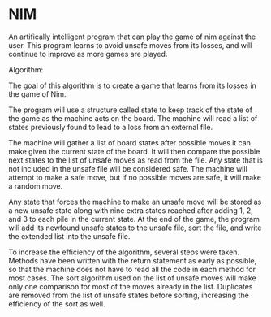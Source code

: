 # NIM

An artifically intelligent program that can play the game of nim against the user. This program learns to avoid unsafe moves from its losses, and will continue to improve as more games are played.

Algorithm:

The goal of this algorithm is to create a game that learns from its losses in the game of Nim.

The program will use a structure called state to keep track of the state of the game as the machine acts on the board. The machine will read a list of states previously found to lead to a loss from an external file.

 The machine will gather a list of board states after possible moves it can make given the current state of the board. It will then compare the possible next states to the list of unsafe moves as read from the file. Any state that is not included in the unsafe file will be considered safe. The machine will attempt to make a safe move, but if no possible moves are safe, it will make a random move.

Any state that forces the machine to make an unsafe move will be stored as a new unsafe state along with nine extra states reached after adding 1, 2, and 3 to each pile in the current state. At the end of the game, the program will add its newfound unsafe states to the unsafe file, sort the file, and write the extended list into the unsafe file.

To increase the efficiency of the algorithm, several steps were taken. Methods have been written with the return statement as early as possible, so that the machine does not have to read all the code in each method for most cases. The sort algorithm used on the list of unsafe moves will make only one comparison for most of the moves already in the list. Duplicates are removed from the list of unsafe states before sorting, increasing the efficiency of the sort as well.
